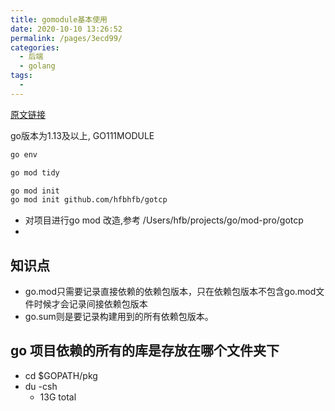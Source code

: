 ```yaml
---
title: gomodule基本使用
date: 2020-10-10 13:26:52
permalink: /pages/3ecd99/
categories:
  - 后端
  - golang
tags:
  - 
---
```



[原文链接](https://www.cnblogs.com/chnmig/p/11806609.html)


go版本为1.13及以上, GO111MODULE
``` bash
go env
```

``` bash
go mod tidy
```

``` bash
go mod init
go mod init github.com/hfbhfb/gotcp
```


* 对项目进行go mod 改造,参考 /Users/hfb/projects/go/mod-pro/gotcp
* 


## 知识点
  * go.mod只需要记录直接依赖的依赖包版本，只在依赖包版本不包含go.mod文件时候才会记录间接依赖包版本
  * go.sum则是要记录构建用到的所有依赖包版本。

## go 项目依赖的所有的库是存放在哪个文件夹下
  * cd  $GOPATH/pkg
  * du -csh
    * 13G	total


